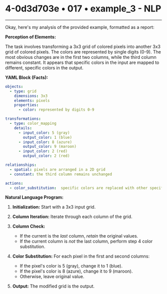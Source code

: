 # 4-0d3d703e • 017 • example_3 - NLP

---
Okay, here's my analysis of the provided example, formatted as a report:

**Perception of Elements:**

The task involves transforming a 3x3 grid of colored pixels into another 3x3 grid of colored pixels. The colors are represented by single digits (0-9). The most obvious changes are in the first two columns, while the third column remains constant.  It appears that specific colors in the input are mapped to different, specific colors in the output.

**YAML Block (Facts):**



```yaml
objects:
  - type: grid
    dimensions: 3x3
    elements: pixels
    properties:
      - color: represented by digits 0-9

transformations:
  - type: color_mapping
    details:
      - input_color: 5 (gray)
        output_color: 1 (blue)
      - input_color: 8 (azure)
        output_color: 9 (maroon)
      - input_color: 2 (red)
        output_color: 2 (red)

relationships:
  - spatial: pixels are arranged in a 2D grid
  - constant: the third column remains unchanged

actions:
  - color_substitution:  specific colors are replaced with other specific colors.
```



**Natural Language Program:**

1.  **Initialization:** Start with a 3x3 input grid.
2.  **Column Iteration:** Iterate through each column of the grid.
3. **Column Check:**
    *   If the current is the *last* column, *retain* the original values.
    *   If the current column is *not* the last column, perform step 4 color substitution.

4.  **Color Substitution:** For each pixel in the first and second columns:
    *   If the pixel's color is 5 (gray), change it to 1 (blue).
    *   If the pixel's color is 8 (azure), change it to 9 (maroon).
    *   Otherwise, leave original value.
5.  **Output:** The modified grid is the output.


